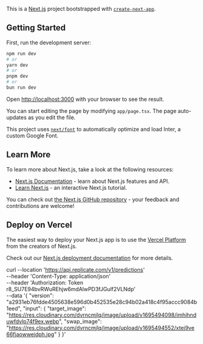 This is a [Next.js](https://nextjs.org/) project bootstrapped with [`create-next-app`](https://github.com/vercel/next.js/tree/canary/packages/create-next-app).

## Getting Started

First, run the development server:

```bash
npm run dev
# or
yarn dev
# or
pnpm dev
# or
bun run dev
```

Open [http://localhost:3000](http://localhost:3000) with your browser to see the result.

You can start editing the page by modifying `app/page.tsx`. The page auto-updates as you edit the file.

This project uses [`next/font`](https://nextjs.org/docs/basic-features/font-optimization) to automatically optimize and load Inter, a custom Google Font.

## Learn More

To learn more about Next.js, take a look at the following resources:

- [Next.js Documentation](https://nextjs.org/docs) - learn about Next.js features and API.
- [Learn Next.js](https://nextjs.org/learn) - an interactive Next.js tutorial.

You can check out [the Next.js GitHub repository](https://github.com/vercel/next.js/) - your feedback and contributions are welcome!

## Deploy on Vercel

The easiest way to deploy your Next.js app is to use the [Vercel Platform](https://vercel.com/new?utm_medium=default-template&filter=next.js&utm_source=create-next-app&utm_campaign=create-next-app-readme) from the creators of Next.js.

Check out our [Next.js deployment documentation](https://nextjs.org/docs/deployment) for more details.


curl --location 'https://api.replicate.com/v1/predictions' \
--header 'Content-Type: application/json' \
--header 'Authorization: Token r8_SU7E94bvRWuREhjw6mdAlwPD3fJGulf2VLNdp' \
--data '{
    "version": "a2931eb76fdde4505638e596d0b452535e28c94b02a418c4f95accc9084b1eed",
    "input": {
        "target_image": "https://res.cloudinary.com/dvrncmjlq/image/upload/v1695494098/imhihnduwfdvlp74f9ex.webp",
        "swap_image": "https://res.cloudinary.com/dvrncmjlq/image/upload/v1695494552/xtej9ve66fjaowwejdph.jpg"
    }
}'